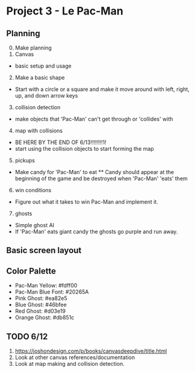 # Project 3 - Le Pac-Man

## Planning
0. Make planning
1. Canvas
* basic setup and usage
2. Make a basic shape
* Start with a circle or a square and make it move around with left, right, up, and down arrow keys
3. collision detection
* make objects that 'Pac-Man' can't get through or 'collides' with
4. map with collisions
* BE HERE BY THE END OF 6/13!!!!!!!!1!
* start using the collision objects to start forming the map
5. pickups
* Make candy for 'Pac-Man' to eat
** Candy should appear at the beginning of the game and be destroyed when 'Pac-Man' 'eats' them
6. win conditions
* Figure out what it takes to win Pac-Man and implement it.
7. ghosts
* Simple ghost AI
* If 'Pac-Man' eats giant candy the ghosts go purple and run away. 

## Basic screen layout


## Color Palette
* Pac-Man Yellow: #fdff00
* Pac-Man Blue Font: #20265A
* Pink Ghost: #ea82e5
* Blue Ghost: #46bfee
* Red Ghost: #d03e19
* Orange Ghost: #db851c

## TODO 6/12
1. https://joshondesign.com/p/books/canvasdeepdive/title.html
2. Look at other canvas references/documentation
3. Look at map making and collision detection.